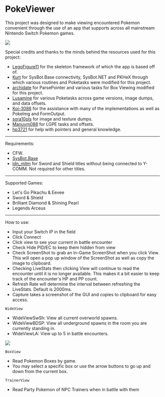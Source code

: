 # PokeViewer

This project was designed to make viewing encountered Pokemon convenient through the use of an app that supports across all mainstream Nintendo Switch Pokemon games.

![](https://i.imgur.com/Ou6Ndtg.png)

Special credits and thanks to the minds behind the resources used for this project:
- [LegoFigure11](https://github.com/LegoFigure11) for the skeleton framework of which the app is based off of.
- [Kurt](https://github.com/kwsch) for SysBot.Base connectivity, SysBot.NET and PKHeX through which various routines and Poketasks were modified for this project.
- [archidate](https://github.com/architdate) for ParsePointer and various tasks for Box Viewing modified for this project.
- [Lusamine](https://github.com/Lusamine) for various Poketasks across game versions, image dumps, and data offsets.
- [Koi-3088](https://github.com/Koi-3088) for the assistance with many of the implementations as well as PokeImg and FormOutput.
- [sora10pls](https://github.com/sora10pls) for image and texture dumps.
- [Manuvm088](https://github.com/Manu098vm) for LGPE tasks and offsets.
- [hp3721](https://github.com/hp3721) for help with pointers and general knowledge.

-----

Requirements:
- CFW.
- [SysBot.Base](https://github.com/Koi-3088/sys-usb-botbase)
- [ldn_mitm](https://github.com/spacemeowx2/ldn_mitm/releases) for Sword and Shield titles without being connected to Y-COMM. Not required for other titles.

-----

Supported Games:
- Let's Go Pikachu & Eevee
- Sword & Shield
- Brilliant Diamond & Shining Pearl
- Legends Arceus

-----

How to use:
- Input your Switch IP in the field
- Click Connect
- Click view to see your current in battle encounter
- Check Hide PID/EC to keep them hidden from view
- Check ScreenShot to grab an In-Game ScreenShot when you click View. This will open a pop up window of the ScreenShot as well as copy the image to clipboard.
- Checking LiveStats then clicking View will continue to read the encounter until it is no longer available. This makes it a bit easier to keep track of the encounter's HP and PP count.
- Refresh Rate will determine the interval between refreshing the LiveStats. Default is 2000ms.
- Capture takes a screenshot of the GUI and copies to clipboard for easy access.

`WideView`

 - WideViewSwSh: View all current overworld spawns.
 - WideViewBDSP: View all underground spawns in the room you are currently standing in.
 - WideViewLA: View up to 5 in battle encounters.
 
![](https://i.imgur.com/bDvQi7i.png)

`BoxView`

- Read Pokemon Boxes by game.
- You may select a specific box or use the arrow buttons to go up and down from the current box.

`TrainerView`

- Read Party Pokemon of NPC Trainers when in battle with them
